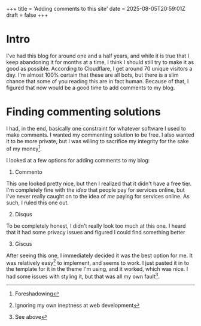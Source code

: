 +++
title = 'Adding comments to this site'
date = 2025-08-05T20:59:01Z
draft = false
+++

# Intro

I've had this blog for around one and a half years, and while it is true that I keep abandoning it for months at a time, I think I should still try to make it as good as possible. According to Cloudflare, I get around 70 unique visitors a day. I'm almost 100% certain that these are all bots, but there is a slim chance that some of you reading this are in fact human. Because of that, I figured that now would be a good time to add comments to my blog.

# Finding commenting solutions

I had, in the end, basically one constraint for whatever software I used to make comments. I wanted my commenting solution to be free. I also wanted it to be more private, but I was willing to sacrifice my integrity for the sake of my money[^1]. 

I looked at a few options for adding comments to my blog:

1. Commento

This one looked pretty nice, but then I realized that it didn't have a free tier. I'm completely fine with the *idea* that people pay for services online, but I've never really caught on to the idea of *me* paying for services online. As such, I ruled this one out.

2. Disqus

To be completely honest, I didn't really look too much at this one. I heard that it had some privacy issues and figured I could find something better

3. Giscus

After seeing this one, I immediately decided it was the best option for me. It was relatively easy[^2] to implement, and seems to work. I just pasted it in to the template for it in the theme I'm using, and it worked, which was nice. I had some issues with styling it, but that was all my own fault[^3]. 



[^1]: Foreshadowing
[^2]: Ignoring my own ineptness at web development
[^3]: See above

